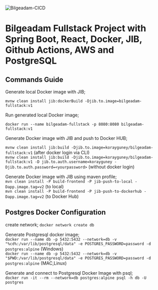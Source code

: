 ![Bilgeadam-CICD](https://github.com/korayguney/bilgeadam-fullstack/actions/workflows/deploy.yml/badge.svg?branch=master)

# Bilgeadam Fullstack Project with Spring Boot, React, Docker, JIB, Github Actions, AWS and PostgreSQL

## Commands Guide

Generate local Docker image with JIB;   

`mvnw clean install jib:dockerBuild -Djib.to.image=bilgeadam-fullstack:v1`  

Run generated local Docker image;  

`docker run --name bilgeadam-fullstack -p 8080:8080 bilgeadam-fullstack:v1`  

Generate Docker image with JIB and push to Docker HUB;  

`mvnw clean install jib:build -Djib.to.image=korayguney/bilgeadam-fullstack:v1` (after docker login via CLI)  
`mvnw clean install jib:build -Djib.to.image=korayguney/bilgeadam-fullstack:v1 -D jib.to.auth.username=korayguney -Djib.to.auth.password=<yourpassword>` (without docker login)  

Generate Docker image with JIB using maven profile;  
`mvn clean install -P build-frontend -P jib-push-to-local -Dapp.image.tag=v2` (to local)  
`mvn clean install -P build-frontend -P jib-push-to-dockerhub -Dapp.image.tag=v2` (to Docker Hub)  

Postgres Docker Configuration
-------
create network;
`docker network create db`

Generate Postgresql docker image;  
`docker run --name db -p 5432:5432 --network=db -v "%cd%:/var/lib/postgresql/data" -e POSTGRES_PASSWORD=password -d postgres:alpine` (Windows)  
`docker run --name db -p 5432:5432 --network=db -v "$PWD:/var/lib/postgresql/data" -e POSTGRES_PASSWORD=password -d postgres:alpine` (MAC,Linux)  

Generate and connect to Postgresql Docker Image with psql;  
`docker run -it --rm --network=db postgres:alpine psql -h db -U postgres`
